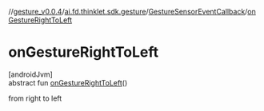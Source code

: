 //[gesture_v0.0.4](../../../index.md)/[ai.fd.thinklet.sdk.gesture](../index.md)/[GestureSensorEventCallback](index.md)/[onGestureRightToLeft](on-gesture-right-to-left.md)

# onGestureRightToLeft

[androidJvm]\
abstract fun [onGestureRightToLeft](on-gesture-right-to-left.md)()

from right to left
